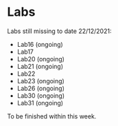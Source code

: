 # Labs

Labs still missing to date 22/12/2021:
- Lab16 (ongoing)
- Lab17
- Lab20 (ongoing)
- Lab21 (ongoing)
- Lab22 
- Lab23 (ongoing)
- Lab26 (ongoing)
- Lab30 (ongoing)
- Lab31 (ongoing)

To be finished within this week.
